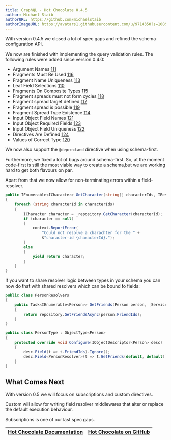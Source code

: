 ```yaml
---
title: GraphQL - Hot Chocolate 0.4.5
author: Michael Staib
authorURL: https://github.com/michaelstaib
authorImageURL: https://avatars1.githubusercontent.com/u/9714350?s=100&v=4
---
```


With version 0.4.5 we closed a lot of spec gaps and refined the schema configuration API.

<!--truncate-->

We now are finished with implementing the query validation rules. The following rules were added since version 0.4.0:

- Argument Names [111](https://github.com/ChilliCream/hotchocolate/issues/111)
- Fragments Must Be Used [116](https://github.com/ChilliCream/hotchocolate/issues/116)
- Fragment Name Uniqueness [113](https://github.com/ChilliCream/hotchocolate/issues/113)
- Leaf Field Selections [110](https://github.com/ChilliCream/hotchocolate/issues/110)
- Fragments On Composite Types [115](https://github.com/ChilliCream/hotchocolate/issues/115)
- Fragment spreads must not form cycles [118](https://github.com/ChilliCream/hotchocolate/issues/118)
- Fragment spread target defined [117](https://github.com/ChilliCream/hotchocolate/issues/117)
- Fragment spread is possible [119](https://github.com/ChilliCream/hotchocolate/issues/119)
- Fragment Spread Type Existence [114](https://github.com/ChilliCream/hotchocolate/issues/114)
- Input Object Field Names [121](https://github.com/ChilliCream/hotchocolate/issues/121)
- Input Object Required Fields [123](https://github.com/ChilliCream/hotchocolate/issues/123)
- Input Object Field Uniqueness [122](https://github.com/ChilliCream/hotchocolate/issues/122)
- Directives Are Defined [124](https://github.com/ChilliCream/hotchocolate/issues/124)
- Values of Correct Type [120](https://github.com/ChilliCream/hotchocolate/issues/120)

We now also support the `@deprectaed` directive when using schema-first.

Furthermore, we fixed a lot of bugs around schema-first. So, at the moment code-first is still the most viable way to create a schema,but we are working hard to get both flavours on par.

Apart from that we now allow for non-terminating errors within a field-resolver.

```csharp
public IEnumerable<ICharacter> GetCharacter(string[] characterIds, IResolverContext context)
{
    foreach (string characterId in characterIds)
    {
        ICharacter character = _repository.GetCharacter(characterId);
        if (character == null)
        {
            context.ReportError(
                "Could not resolve a charachter for the " +
                $"character-id {characterId}.");
        }
        else
        {
            yield return character;
        }
    }
}
```

If you want to share resolver logic between types in your schema you can now do that with shared resolvers which can be bound to fields:

```csharp
public class PersonResolvers
{
    public Task<IEnumerable<Person>> GetFriends(Person person, [Service]IPersonRepository repository)
    {
        return repository.GetFriendsAsync(person.FriendIds);
    }
}

public class PersonType : ObjectType<Person>
{
    protected override void Configure(IObjectDescriptor<Person> desc)
    {
        desc.Field(t => t.FriendIds).Ignore();
        desc.Field<PersonResolver>(t => t.GetFriends(default, default));
    }
}
```

## What Comes Next

With version 0.5 we will focus on subscriptions and custom directives.

Custom will allow for writing field resolver middlewares that alter or replace the default execution behaviour.

Subscriptions is one of our last spec gaps.

| [Hot Chocolate Documentation](https://hotchocolate.io) | [Hot Chocolate on GitHub](https://github.com/ChilliCream/hotchocolate) |
| ------------------------------------------------------ | ---------------------------------------------------------------------- |


[hot chocolate]: https://hotchocolate.io
[hot chocolate source code]: https://github.com/ChilliCream/hotchocolate
